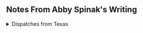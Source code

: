## Notes From Abby Spinak's Writing

<details>
  <summary> Dispatches from Texas </summary>
  
  ![image](https://user-images.githubusercontent.com/34726888/163501064-4458ef0f-3adc-4939-b8e3-7a800491aaeb.png)
 

  ### Terms
  
 ``` 
 Energy Humanities
 Petrofication
  
  1. Hell or High Water, Petrofication
  2. Cities of Salt
  3. Oil Encounter
  4. Historically Speaking, energy production part of everyday life
  5. Promise of mineral energy
  -
  6. stories we tell about oil
  7. houston, baytown nature center
  8. images
  9. brownwood neighborhood, survival civic associations
  10. Flooding eventually wins, buyouts
  11. Increasing flooding, houston's easter island
  12. ocean star, galveston museum
  13.images
  14. mu
  
  ```
  ![image](https://user-images.githubusercontent.com/34726888/163501625-085553a8-7807-4bf2-89c9-b8a6ff1487c0.png)

  
[Twenty-First Century Oil Encounter: Dispatches from Texas](https://www.technologystories.org/the-twenty-first-century-oil-encounter-dispatches-from-texas/) 
  </details>

